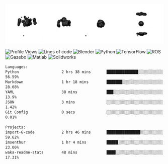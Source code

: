 ![cubes](https://github.com/imsenthur/imsenthur/blob/master/cubes.gif)

<!--START_SECTION:waka-->
![Profile Views](http://img.shields.io/badge/Profile%20views-190-blue)
![Lines of code](https://img.shields.io/badge/From%20%22Hello%2C%20World%21%22%2C%20I%27ve%20written-519998%20lines%20of%20code-blue)
![Blender](https://img.shields.io/badge/-Blender-orange)
![Python](https://img.shields.io/badge/-Python-blue)
![TensorFlow](https://img.shields.io/badge/-TensorFlow-ff8c00)
![ROS](https://img.shields.io/badge/-ROS-20b2aa)
![Gazebo](https://img.shields.io/badge/-Gazebo-lightgrey)
![Matlab](https://img.shields.io/badge/-Matlab-ffd700)
![Solidworks](https://img.shields.io/badge/-Solidworks-red)
```text
Languages: 
Python                   2 hrs 38 mins       ██████████████░░░░░░░░░░░   56.59% 
Markdown                 1 hr 18 mins        ███████░░░░░░░░░░░░░░░░░░   28.08% 
YAML                     38 mins             ███░░░░░░░░░░░░░░░░░░░░░░   13.9% 
JSON                     3 mins              ░░░░░░░░░░░░░░░░░░░░░░░░░   1.42% 
Git Config               0 secs              ░░░░░░░░░░░░░░░░░░░░░░░░░   0.01%

Projects: 
import-G-code            2 hrs 46 mins       ███████████████░░░░░░░░░░   59.62% 
imsenthur                1 hr 4 mins         █████░░░░░░░░░░░░░░░░░░░░   23.06% 
waka-readme-stats        48 mins             ████░░░░░░░░░░░░░░░░░░░░░   17.31%
```


<!--END_SECTION:waka-->
